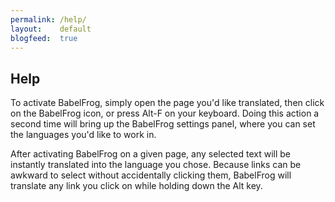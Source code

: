 ```yaml
---
permalink: /help/
layout:    default
blogfeed:  true
---
```


Help
------

To activate BabelFrog, simply open the page you'd like translated, then click on the BabelFrog icon, or press Alt-F on your keyboard. Doing this action a second time will bring up the BabelFrog settings panel, where you can set the languages you'd like to work in. 

After activating BabelFrog on a given page, any selected text will be instantly translated into the language you chose. Because links can be awkward to select without accidentally clicking them, BabelFrog will translate any link you click on while holding down the Alt key.


